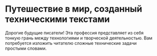# Путешествие в мир, созданный техническими текстами
Дорогие будущие писатели!
Эта профессия представляет из себя тонкую грань между технологиями и творческой деятельностью. Вам потребуется изложить читателю сложные технические задачи простыми словами. 
